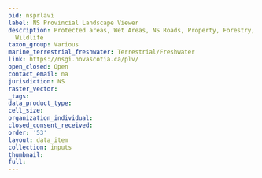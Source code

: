 ```yaml
---
pid: nsprlavi
label: NS Provincial Landscape Viewer
description: Protected areas, Wet Areas, NS Roads, Property, Forestry, Crown Land,
  Wildlife
taxon_group: Various
marine_terrestrial_freshwater: Terrestrial/Freshwater
link: https://nsgi.novascotia.ca/plv/
open_closed: Open
contact_email: na
jurisdiction: NS
raster_vector: 
_tags: 
data_product_type: 
cell_size: 
organization_individual: 
closed_consent_received: 
order: '53'
layout: data_item
collection: inputs
thumbnail: 
full: 
---
```

